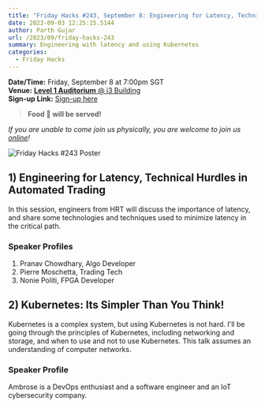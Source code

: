 ```yaml
---
title: "Friday Hacks #243, September 8: Engineering for Latency, Technical Hurdles in Automated Trading and Kubernetes"
date: 2023-09-03 12:25:15.5144
author: Parth Gujar
url: /2023/09/friday-hacks-243
summary: Engineering with latency and using Kubernetes
categories:
  - Friday Hacks
---
```


**Date/Time:** Friday, September 8 at 7:00pm SGT<br />
**Venue:** [**Level 1 Auditorium** @ i3 Building](https://goo.gl/maps/AgrdhjKriqVQU9z56)<br />
**Sign-up Link:** [Sign-up here](https://hckr.cc/links)<br />

> **Food 🍕 will be served!**

_If you are unable to come join us physically, you are welcome to join us [online](https://tr.ee/LQROP4Hwc8)!_

<img src="/img/2023/fh/243.jpg" alt="Friday Hacks #243 Poster" /><br />

## 1) Engineering for Latency, Technical Hurdles in Automated Trading

In this session, engineers from HRT will discuss the importance of latency, and share some technologies and techniques used to minimize latency in the critical path.

### Speaker Profiles

1. Pranav Chowdhary, Algo Developer
1. Pierre Moschetta, Trading Tech
1. Nonie Politi, FPGA Developer

## 2) Kubernetes: Its Simpler Than You Think!

Kubernetes is a complex system, but using Kubernetes is not hard. I'll be going through the principles of Kubernetes, including networking and storage, and when to use and not to use Kubernetes. This talk assumes an understanding of computer networks.

### Speaker Profile

Ambrose is a DevOps enthusiast and a software engineer and an IoT cybersecurity company.
